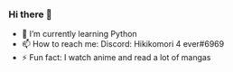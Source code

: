 ### Hi there 👋

- 🌱 I’m currently learning Python
- 📫 How to reach me: Discord: Hikikomori 4 ever#6969
- ⚡ Fun fact: I watch anime and read a lot of mangas

